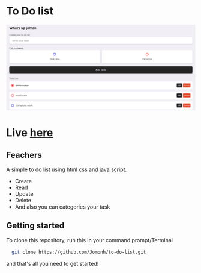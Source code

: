 # To Do list
![Project image](https://github.com/Jomonh/to-do-list/blob/main/Todo.png)
# Live <a href="https://jomonh.github.io/to-do-list/">here</a>

## Feachers
A simple to do list using html css and java script.
- Create
- Read
- Update
- Delete
- And also you can categories your task 


## Getting started

To clone this repository, run this in your command prompt/Terminal 
```bash
  git clone https://github.com/Jomonh/to-do-list.git
```
and that's all you need to get started!

